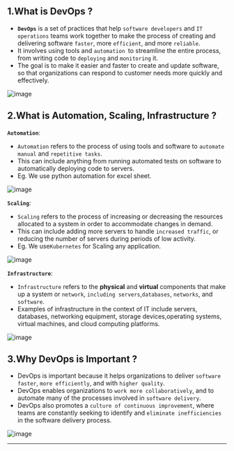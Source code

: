## 1.What is **DevOps** ?

- **`DevOps`** is a set of practices that help `software developers` and `IT operations` teams work together to make the process of creating and delivering software `faster`, more `efficient`, and more `reliable`. 
- It involves using tools and `automation `to streamline the entire process, from writing code to `deploying` and `monitoring` it. 
- The goal is to make it easier and faster to create and update software, so that organizations can respond to customer needs more quickly and effectively.

![image](https://user-images.githubusercontent.com/76991475/232834448-5835179e-7331-44f7-a649-cf432f2e0411.png)

## 2.What is **Automation**, **Scaling**, **Infrastructure** ?

**`Automation`**: 
- `Automation` refers to the process of using tools and software to `automate manual` and `repetitive tasks`.
- This can include anything from running automated tests on software to automatically deploying code to servers.
- Eg. We use python automation for excel sheet.

![image](https://user-images.githubusercontent.com/76991475/232834501-2daaeedc-cecf-4966-947a-50053d6a47bd.png)

**`Scaling`**: 
- `Scaling` refers to the process of increasing or decreasing the resources allocated to a system in order to accommodate changes in demand. 
- This can include adding more servers to handle `increased traffic`, or reducing the number of servers during periods of low activity.
- Eg. We use`Kubernetes` for Scaling any application.

![image](https://user-images.githubusercontent.com/76991475/232834540-73e86f8b-67c1-43da-8787-96a5106742c2.png)

**`Infrastructure`**:
- `Infrastructure` refers to the **physical** and **virtual** components that make up a system or `network`, `including servers`,`databases`, `networks`, and `software`.
- Examples of infrastructure in the context of IT include servers, databases, networking equipment, storage devices,operating systems, virtual machines, and cloud computing platforms.

![image](https://user-images.githubusercontent.com/76991475/232834578-a7e3c057-68b7-441e-b0ec-2fc26634ddb9.png)

## 3.Why **DevOps is Important** ?

- DevOps is important because it helps organizations to deliver `software faster`, `more efficiently`, and with `higher quality`.
- DevOps enables organizations to `work more collaboratively`, and to automate many of the processes involved in `software delivery`.
- DevOps also promotes a `culture of continuous improvement`, where teams are constantly seeking to identify and `eliminate inefficiencies` in the software delivery process.

![image](https://user-images.githubusercontent.com/76991475/232834613-9eecef14-ea9a-46d1-8a67-a62755960177.png)

---